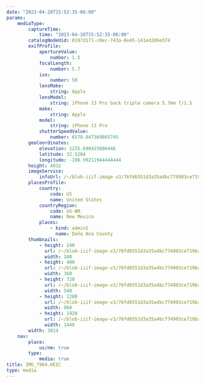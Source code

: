```yaml
---
date: "2023-04-28T15:52:35-06:00"
params:
    mediaType:
        captureTime:
            time: "2023-04-28T15:52:35-06:00"
        catalogNodeUid: 0197d171-c0ec-743a-8e45-141ed206e374
        exifProfile:
            apertureValue:
                number: 1.5
            focalLength:
                number: 5.7
            iso:
                number: 50
            lensMake:
                string: Apple
            lensModel:
                string: iPhone 13 Pro back triple camera 5.7mm f/1.5
            make:
                string: Apple
            model:
                string: iPhone 13 Pro
            shutterSpeedValue:
                number: 6578.947369805745
        geoCoordinates:
            elevation: 1255.690415606446
            latitude: 32.5204
            longitude: -106.99211944444444
        height: 4032
        imageService:
            infoUrl: /~/blob-iiif-image-v3/76fd6551d3a35a4bc774903ce719ba6f978f6f496ec3ce1305ad9c12b8ec7d48/info.json
        placesProfile:
            country:
                code: US
                name: United States
            countryRegion:
                code: US-NM
                name: New Mexico
            places:
                - kind: admin2
                  name: Doña Ana County
        thumbnails:
            - height: 240
              url: /~/blob-iiif-image-v3/76fd6551d3a35a4bc774903ce719ba6f978f6f496ec3ce1305ad9c12b8ec7d48/full/180%2C240/0/default.jpg
              width: 180
            - height: 480
              url: /~/blob-iiif-image-v3/76fd6551d3a35a4bc774903ce719ba6f978f6f496ec3ce1305ad9c12b8ec7d48/full/360%2C480/0/default.jpg
              width: 360
            - height: 720
              url: /~/blob-iiif-image-v3/76fd6551d3a35a4bc774903ce719ba6f978f6f496ec3ce1305ad9c12b8ec7d48/full/540%2C720/0/default.jpg
              width: 540
            - height: 1280
              url: /~/blob-iiif-image-v3/76fd6551d3a35a4bc774903ce719ba6f978f6f496ec3ce1305ad9c12b8ec7d48/full/960%2C1280/0/default.jpg
              width: 960
            - height: 1920
              url: /~/blob-iiif-image-v3/76fd6551d3a35a4bc774903ce719ba6f978f6f496ec3ce1305ad9c12b8ec7d48/full/1440%2C1920/0/default.jpg
              width: 1440
        width: 3024
    nav:
        place:
            us/nm: true
        type:
            media: true
title: IMG_7984.HEIC
type: media
---
```

